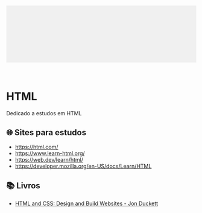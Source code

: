 <div align="center">
 
 <img src="images/html.gif" min-width="1000px" width="1000px" align="center" alt="image">
  
</div>
<br><br>

# HTML
Dedicado a estudos em HTML 



## 🌐 Sites para estudos

+ https://html.com/
+ https://www.learn-html.org/
+ https://web.dev/learn/html/
+ https://developer.mozilla.org/en-US/docs/Learn/HTML




## 📚 Livros 

+ [HTML and CSS: Design and Build Websites - Jon Duckett](https://amzn.to/3JbpaHJ)
